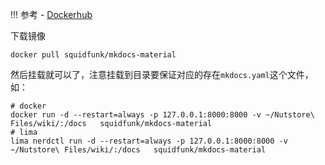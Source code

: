 !!! 参考
    - [Dockerhub](https://hub.docker.com/r/squidfunk/mkdocs-material/)

下载镜像

```shell
docker pull squidfunk/mkdocs-material
```

然后挂载就可以了，注意挂载到目录要保证对应的存在`mkdocs.yaml`这个文件，如：

```shell
# docker
docker run -d --restart=always -p 127.0.0.1:8000:8000 -v ~/Nutstore\ Files/wiki/:/docs   squidfunk/mkdocs-material
# lima
lima nerdctl run -d --restart=always -p 127.0.0.1:8000:8000 -v ~/Nutstore\ Files/wiki/:/docs   squidfunk/mkdocs-material
```